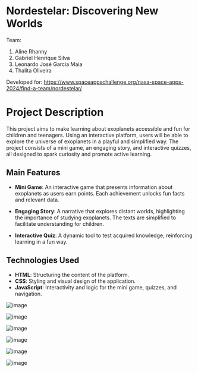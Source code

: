# Nordestelar: Discovering New Worlds

Team:

1. Aline Rhanny
2. Gabriel Henrique Silva
3. Leonardo José Garcia Maia
4. Thalita Oliveira

Developed for: https://www.spaceappschallenge.org/nasa-space-apps-2024/find-a-team/nordestelar/

# Project Description

This project aims to make learning about exoplanets accessible and fun for children and teenagers. Using an interactive platform, users will be able to explore the universe of exoplanets in a playful and simplified way. The project consists of a mini game, an engaging story, and interactive quizzes, all designed to spark curiosity and promote active learning.

## Main Features

- **Mini Game**: An interactive game that presents information about exoplanets as users earn points. Each achievement unlocks fun facts and relevant data.

- **Engaging Story**: A narrative that explores distant worlds, highlighting the importance of studying exoplanets. The texts are simplified to facilitate understanding for children.

- **Interactive Quiz**: A dynamic tool to test acquired knowledge, reinforcing learning in a fun way.

## Technologies Used

- **HTML**: Structuring the content of the platform.
- **CSS**: Styling and visual design of the application.
- **JavaScript**: Interactivity and logic for the mini game, quizzes, and navigation.

![image](https://github.com/user-attachments/assets/e2e263e0-602a-43c5-baa1-b0b0c4447b19)

![image](https://github.com/user-attachments/assets/b1f53251-64ae-421a-bd91-4acd77e8a8ac)

![image](https://github.com/user-attachments/assets/216286c9-b829-4292-8420-4e3359979d8f)

![image](https://github.com/user-attachments/assets/3b65584e-edef-4968-90f5-f4ff05865c38)

![image](https://github.com/user-attachments/assets/35e50d51-6e09-4118-a7fd-43c0a29b4b39)

![image](https://github.com/user-attachments/assets/9f78b933-8d4c-411a-b644-a80a4eb4ae47)
